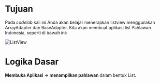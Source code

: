 # Tujuan
Pada _codelab_ kali ini Anda akan belajar menerapkan listview menggunakan ArrayAdapter dan BaseAdapter. Kita akan membuat aplikasi list Pahlawan Indonesia, seperti di bawah ini:

![ListView](https://user-images.githubusercontent.com/68750843/115345107-7f8eb980-a1d8-11eb-8769-be44812b56b2.gif)

# Logika Dasar
__Membuka Aplikasi__ -> __menampilkan pahlawan__ dalam bentuk List. 